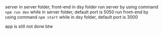 server in server folder, front-end in dsy folder
run server by using command `npm run dev` while in server folder, default port is 5050
run front-end by using command `npm start` while in dsy folder, default port is 3000

app is still not done btw